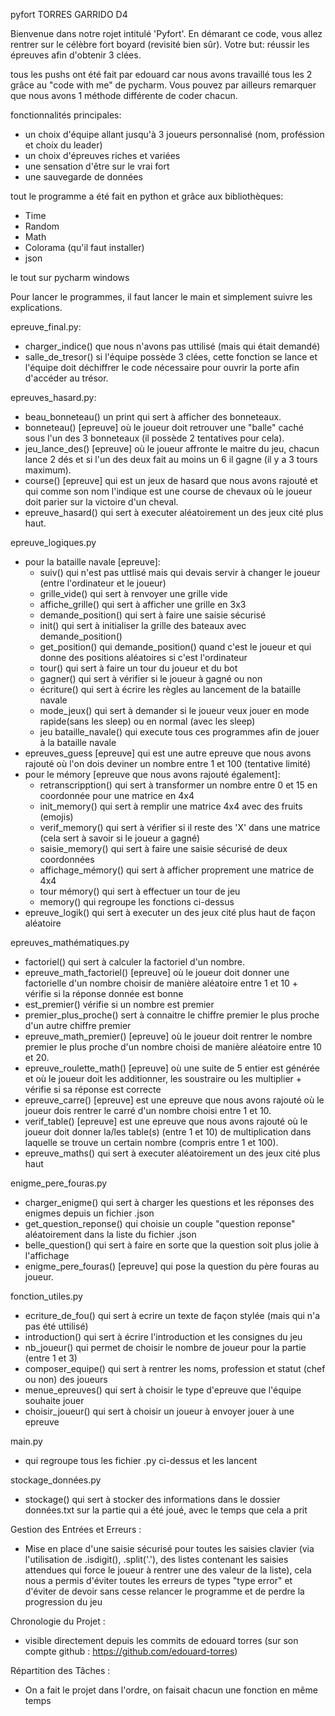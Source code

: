 pyfort TORRES GARRIDO D4

Bienvenue dans notre rojet intitulé 'Pyfort'. En démarant ce code, vous allez rentrer sur le célèbre fort boyard (revisité bien sûr). Votre but: réussir les épreuves afin d'obtenir 3 clées.


tous les pushs ont été fait par edouard car nous avons travaillé tous les 2 grâce au "code with me" de pycharm. Vous pouvez par ailleurs remarquer que nous avons 1 méthode différente de coder chacun.

fonctionnalités principales:
- un choix d'équipe allant jusqu'à 3 joueurs personnalisé (nom, proféssion et choix du leader)
- un choix d'épreuves riches et variées
- une sensation d'être sur le vrai fort
- une sauvegarde de données


tout le programme a été fait en python et grâce aux bibliothèques:
- Time
- Random
- Math
- Colorama (qu'il faut installer)
- json

le tout sur pycharm windows

Pour lancer le programmes, il faut lancer le main et simplement suivre les explications.


epreuve_final.py:
- charger_indice() que nous n'avons pas uttilisé (mais qui était demandé)
- salle_de_tresor() si l'équipe possède 3 clées, cette fonction se lance et l'équipe doit déchiffrer le code nécessaire pour ouvrir la porte afin d'accéder au
trésor.

epreuves_hasard.py:
- beau_bonneteau() un print qui sert à afficher des bonneteaux.
- bonneteau() [epreuve] où le joueur doit retrouver une "balle" caché sous l'un des 3 bonneteaux (il possède 2 tentatives pour cela).
- jeu_lance_des() [epreuve] où le joueur affronte le maitre du jeu, chacun lance 2 dés et si l'un des deux fait au moins un 6 il gagne (il y a 3 tours maximum).
- course() [epreuve] qui est un jeux de hasard que nous avons rajouté et qui comme son nom l'indique est une course de chevaux où le joueur doit parier sur la victoire d'un cheval.
- epreuve_hasard() qui sert à executer aléatoirement un des jeux cité plus haut.


epreuve_logiques.py
- pour la bataille navale [epreuve]:
  - suiv() qui n'est pas uttlisé mais qui devais servir à changer le joueur (entre l'ordinateur et le joueur)
  - grille_vide() qui sert à renvoyer une grille vide
  - affiche_grille() qui sert à afficher une grille en 3x3
  - demande_position() qui sert à faire une saisie sécurisé
  - init() qui sert à initialiser la grille des bateaux avec demande_position()
  - get_position() qui demande_position() quand c'est le joueur et qui donne des positions aléatoires si c'est l'ordinateur
  - tour() qui sert à faire un tour du joueur et du bot
  - gagner() qui sert à vérifier si le joueur à gagné ou non
  - écriture() qui sert à écrire les règles au lancement de la bataille navale
  - mode_jeux() qui sert à demander si le joueur veux jouer en mode rapide(sans les sleep) ou en normal (avec les sleep)
  - jeu bataille_navale() qui execute tous ces programmes afin de jouer à la bataille navale
- epreuves_guess [epreuve] qui est une autre epreuve que nous avons rajouté où l'on dois deviner un nombre entre 1 et 100 (tentative limité)
- pour le mémory [epreuve que nous avons rajouté également]:
  - retranscripption() qui sert à transformer un nombre entre 0 et 15 en coordonnée pour une matrice en 4x4
  - init_memory() qui sert à remplir une matrice 4x4 avec des fruits (emojis)
  - verif_memory() qui sert à vérifier si il reste des 'X' dans une matrice (cela sert à savoir si le joueur a gagné)
  - saisie_memory() qui sert à faire une saisie sécurisé de deux coordonnées
  - affichage_mémory() qui sert à afficher proprement une matrice de 4x4
  - tour mémory() qui sert à effectuer un tour de jeu
  - memory() qui regroupe les fonctions ci-dessus
- epreuve_logik() qui sert à executer un des jeux cité plus haut de façon aléatoire


epreuves_mathématiques.py
- factoriel() qui sert à calculer la factoriel d'un nombre.
- epreuve_math_factoriel() [epreuve] où le joueur doit donner une factorielle d'un nombre choisir de manière aléatoire entre 1 et 10 + vérifie si la réponse donnée est bonne
- est_premier() vérifie si un nombre est premier
- premier_plus_proche() sert à connaitre le chiffre premier le plus proche d'un autre chiffre premier
- epreuve_math_premier() [epreuve] où le joueur doit rentrer le nombre premier le plus proche d'un nombre choisi de manière aléatoire entre 10 et 20.
- epreuve_roulette_math() [epreuve] où une suite de 5 entier est générée et où le joueur doit les additionner, les soustraire ou les multiplier + vérifie si sa réponse est correcte
- epreuve_carre() [epreuve] est une epreuve que nous avons rajouté où le joueur dois rentrer le carré d'un nombre choisi entre 1 et 10.
- verif_table() [epreuve] est une epreuve que nous avons rajouté où le joueur doit donner la/les table(s) (entre 1 et 10) de multiplication dans laquelle se trouve un certain nombre (compris entre 1 et 100).
- epreuve_maths() qui sert à executer aléatoirement un des jeux cité plus haut


enigme_pere_fouras.py
- charger_enigme() qui sert à charger les questions et les réponses des enigmes depuis un fichier .json
- get_question_reponse() qui choisie un couple "question reponse" aléatoirement dans la liste du fichier .json
- belle_question() qui sert à faire en sorte que la question soit plus jolie à l'affichage
- enigme_pere_fouras() [epreuve] qui pose la question du père fouras au joueur.

fonction_utiles.py
- ecriture_de_fou() qui sert à ecrire un texte de façon stylée (mais qui n'a pas été uttilisé)
- introduction() qui sert à écrire l'introduction et les consignes du jeu
- nb_joueur() qui permet de choisir le nombre de joueur pour la partie (entre 1 et 3)
- composer_equipe() qui sert à rentrer les noms, profession et statut (chef ou non) des joueurs
- menue_epreuves() qui sert à choisir le type d'epreuve que l'équipe souhaite jouer
- choisir_joueur() qui sert à choisir un joueur à envoyer jouer à une epreuve

main.py
- qui regroupe tous les fichier .py ci-dessus et les lancent

stockage_données.py
- stockage() qui sert à stocker des informations dans le dossier données.txt sur la partie qui a été joué, avec le temps que cela a prit

Gestion des Entrées et Erreurs :
- Mise en place d'une saisie sécurisé pour toutes les saisies clavier (via l'utilisation de .isdigit(), .split('.'), des listes contenant les saisies attendues      qui force le joueur à rentrer une des valeur de la liste), cela nous a permis d'éviter toutes les erreurs de types "type error" et d'éviter de devoir sans cesse 
  relancer le programme et de perdre la progression du jeu

Chronologie du Projet :
- visible directement depuis les commits de edouard torres (sur son compte github : https://github.com/edouard-torres)

Répartition des Tâches :
- On a fait le projet dans l'ordre, on faisait chacun une fonction en même temps







